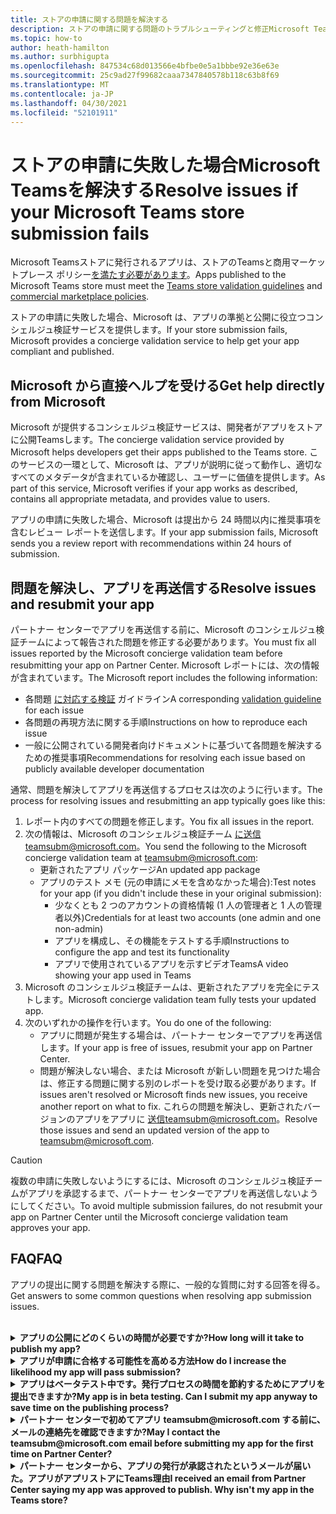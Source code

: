 ```yaml
---
title: ストアの申請に関する問題を解決する
description: ストアの申請に関する問題のトラブルシューティングと修正Microsoft Teams理解します。
ms.topic: how-to
author: heath-hamilton
ms.author: surbhigupta
ms.openlocfilehash: 847534c68d013566e4bfbe0e5a1bbbe92e36e63e
ms.sourcegitcommit: 25c9ad27f99682caaa7347840578b118c63b8f69
ms.translationtype: MT
ms.contentlocale: ja-JP
ms.lasthandoff: 04/30/2021
ms.locfileid: "52101911"
---
```

# <a name="resolve-issues-if-your-microsoft-teams-store-submission-fails"></a><span data-ttu-id="f019e-103">ストアの申請に失敗した場合Microsoft Teamsを解決する</span><span class="sxs-lookup"><span data-stu-id="f019e-103">Resolve issues if your Microsoft Teams store submission fails</span></span>

<span data-ttu-id="f019e-104">Microsoft Teamsストアに発行されるアプリは、ストアのTeamsと[](~/concepts/deploy-and-publish/appsource/prepare/teams-store-validation-guidelines.md)商用マーケットプレース ポリシー[を満たす必要があります](https://docs.microsoft.com/legal/marketplace/certification-policies)。</span><span class="sxs-lookup"><span data-stu-id="f019e-104">Apps published to the Microsoft Teams store must meet the [Teams store validation guidelines](~/concepts/deploy-and-publish/appsource/prepare/teams-store-validation-guidelines.md) and [commercial marketplace policies](https://docs.microsoft.com/legal/marketplace/certification-policies).</span></span>

<span data-ttu-id="f019e-105">ストアの申請に失敗した場合、Microsoft は、アプリの準拠と公開に役立つコンシェルジュ検証サービスを提供します。</span><span class="sxs-lookup"><span data-stu-id="f019e-105">If your store submission fails, Microsoft provides a concierge validation service to help get your app compliant and published.</span></span>

## <a name="get-help-directly-from-microsoft"></a><span data-ttu-id="f019e-106">Microsoft から直接ヘルプを受ける</span><span class="sxs-lookup"><span data-stu-id="f019e-106">Get help directly from Microsoft</span></span>

<span data-ttu-id="f019e-107">Microsoft が提供するコンシェルジュ検証サービスは、開発者がアプリをストアに公開Teamsします。</span><span class="sxs-lookup"><span data-stu-id="f019e-107">The concierge validation service provided by Microsoft helps developers get their apps published to the Teams store.</span></span> <span data-ttu-id="f019e-108">このサービスの一環として、Microsoft は、アプリが説明に従って動作し、適切なすべてのメタデータが含まれているか確認し、ユーザーに価値を提供します。</span><span class="sxs-lookup"><span data-stu-id="f019e-108">As part of this service, Microsoft verifies if your app works as described, contains all appropriate metadata, and provides value to users.</span></span>

<span data-ttu-id="f019e-109">アプリの申請に失敗した場合、Microsoft は提出から 24 時間以内に推奨事項を含むレビュー レポートを送信します。</span><span class="sxs-lookup"><span data-stu-id="f019e-109">If your app submission fails, Microsoft sends you a review report with recommendations within 24 hours of submission.</span></span>

## <a name="resolve-issues-and-resubmit-your-app"></a><span data-ttu-id="f019e-110">問題を解決し、アプリを再送信する</span><span class="sxs-lookup"><span data-stu-id="f019e-110">Resolve issues and resubmit your app</span></span>

<span data-ttu-id="f019e-111">パートナー センターでアプリを再送信する前に、Microsoft のコンシェルジュ検証チームによって報告された問題を修正する必要があります。</span><span class="sxs-lookup"><span data-stu-id="f019e-111">You must fix all issues reported by the Microsoft concierge validation team before resubmitting your app on Partner Center.</span></span> <span data-ttu-id="f019e-112">Microsoft レポートには、次の情報が含まれています。</span><span class="sxs-lookup"><span data-stu-id="f019e-112">The Microsoft report includes the following information:</span></span>

* <span data-ttu-id="f019e-113">各問題 [に対応する検証](~/concepts/deploy-and-publish/appsource/prepare/teams-store-validation-guidelines.md) ガイドライン</span><span class="sxs-lookup"><span data-stu-id="f019e-113">A corresponding [validation guideline](~/concepts/deploy-and-publish/appsource/prepare/teams-store-validation-guidelines.md) for each issue</span></span>
* <span data-ttu-id="f019e-114">各問題の再現方法に関する手順</span><span class="sxs-lookup"><span data-stu-id="f019e-114">Instructions on how to reproduce each issue</span></span>
* <span data-ttu-id="f019e-115">一般に公開されている開発者向けドキュメントに基づいて各問題を解決するための推奨事項</span><span class="sxs-lookup"><span data-stu-id="f019e-115">Recommendations for resolving each issue based on publicly available developer documentation</span></span>

<span data-ttu-id="f019e-116">通常、問題を解決してアプリを再送信するプロセスは次のように行います。</span><span class="sxs-lookup"><span data-stu-id="f019e-116">The process for resolving issues and resubmitting an app typically goes like this:</span></span>

1. <span data-ttu-id="f019e-117">レポート内のすべての問題を修正します。</span><span class="sxs-lookup"><span data-stu-id="f019e-117">You fix all issues in the report.</span></span>
1. <span data-ttu-id="f019e-118">次の情報は、Microsoft のコンシェルジュ検証チーム <a href="mailto:teamsubm@microsoft.com">に送信</a>teamsubm@microsoft.com。</span><span class="sxs-lookup"><span data-stu-id="f019e-118">You send the following to the Microsoft concierge validation team at <a href="mailto:teamsubm@microsoft.com">teamsubm@microsoft.com</a>:</span></span>
   * <span data-ttu-id="f019e-119">更新されたアプリ パッケージ</span><span class="sxs-lookup"><span data-stu-id="f019e-119">An updated app package</span></span>
   * <span data-ttu-id="f019e-120">アプリのテスト メモ (元の申請にメモを含めなかった場合):</span><span class="sxs-lookup"><span data-stu-id="f019e-120">Test notes for your app (if you didn't include these in your original submission):</span></span>
      * <span data-ttu-id="f019e-121">少なくとも 2 つのアカウントの資格情報 (1 人の管理者と 1 人の管理者以外)</span><span class="sxs-lookup"><span data-stu-id="f019e-121">Credentials for at least two accounts (one admin and one non-admin)</span></span>
      * <span data-ttu-id="f019e-122">アプリを構成し、その機能をテストする手順</span><span class="sxs-lookup"><span data-stu-id="f019e-122">Instructions to configure the app and test its functionality</span></span>
      * <span data-ttu-id="f019e-123">アプリで使用されているアプリを示すビデオTeams</span><span class="sxs-lookup"><span data-stu-id="f019e-123">A video showing your app used in Teams</span></span>
1. <span data-ttu-id="f019e-124">Microsoft のコンシェルジュ検証チームは、更新されたアプリを完全にテストします。</span><span class="sxs-lookup"><span data-stu-id="f019e-124">Microsoft concierge validation team fully tests your updated app.</span></span>
1. <span data-ttu-id="f019e-125">次のいずれかの操作を行います。</span><span class="sxs-lookup"><span data-stu-id="f019e-125">You do one of the following:</span></span>
   * <span data-ttu-id="f019e-126">アプリに問題が発生する場合は、パートナー センターでアプリを再送信します。</span><span class="sxs-lookup"><span data-stu-id="f019e-126">If your app is free of issues, resubmit your app on Partner Center.</span></span>
   * <span data-ttu-id="f019e-127">問題が解決しない場合、または Microsoft が新しい問題を見つけた場合は、修正する問題に関する別のレポートを受け取る必要があります。</span><span class="sxs-lookup"><span data-stu-id="f019e-127">If issues aren't resolved or Microsoft finds new issues, you receive another report on what to fix.</span></span> <span data-ttu-id="f019e-128">これらの問題を解決し、更新されたバージョンのアプリをアプリに <a href="mailto:teamsubm@microsoft.com">送信</a>teamsubm@microsoft.com。</span><span class="sxs-lookup"><span data-stu-id="f019e-128">Resolve those issues and send an updated version of the app to <a href="mailto:teamsubm@microsoft.com">teamsubm@microsoft.com</a>.</span></span>

> [!CAUTION]
> <span data-ttu-id="f019e-129">複数の申請に失敗しないようにするには、Microsoft のコンシェルジュ検証チームがアプリを承認するまで、パートナー センターでアプリを再送信しないようにしてください。</span><span class="sxs-lookup"><span data-stu-id="f019e-129">To avoid multiple submission failures, do not resubmit your app on Partner Center until the Microsoft concierge validation team approves your app.</span></span>

## <a name="faq"></a><span data-ttu-id="f019e-130">FAQ</span><span class="sxs-lookup"><span data-stu-id="f019e-130">FAQ</span></span>

<span data-ttu-id="f019e-131">アプリの提出に関する問題を解決する際に、一般的な質問に対する回答を得る。</span><span class="sxs-lookup"><span data-stu-id="f019e-131">Get answers to some common questions when resolving app submission issues.</span></span>

<br>

<details>

<summary><span data-ttu-id="f019e-132"><b>アプリの公開にどのくらいの時間が必要ですか?</b></span><span class="sxs-lookup"><span data-stu-id="f019e-132"><b>How long will it take to publish my app?</b></span></span></summary>

<span data-ttu-id="f019e-133">ストアの申請に問題がない場合、アプリは 1 ~ 2 営業日以内に発行されます。</span><span class="sxs-lookup"><span data-stu-id="f019e-133">If your store submission has no issues, your app will publish within 1-2 business days.</span></span> <span data-ttu-id="f019e-134">アプリが失敗した場合、Microsoft のチームが問題を解決するための推奨事項を提供します。</span><span class="sxs-lookup"><span data-stu-id="f019e-134">If your app fails, a team from Microsoft provides you with recommendations to fix the issues.</span></span> <span data-ttu-id="f019e-135">これらの修正を行い、更新されたアプリをそのチームに再送信すると、アプリを発行する準備ができているか、さらに作業が必要な場合は、24 時間以内に通知されます。</span><span class="sxs-lookup"><span data-stu-id="f019e-135">Once you make those fixes and resend an updated app to that team, you will be notified in 24 hours if your app is ready to publish or still needs more work.</span></span>

<br>

</details>

<details>

<summary><span data-ttu-id="f019e-136"><b>アプリが申請に合格する可能性を高める方法</b></span><span class="sxs-lookup"><span data-stu-id="f019e-136"><b>How do I increase the likelihood my app will pass submission?</b></span></span></summary>

<span data-ttu-id="f019e-137">次の手順を実行すると、申請が成功する可能性があります。</span><span class="sxs-lookup"><span data-stu-id="f019e-137">Doing the following can lead to a successful submission:</span></span>

1. <span data-ttu-id="f019e-138">設計ガイドラインに基づいて[Teamsを開発します](~/concepts/design/design-teams-app-overview.md)。</span><span class="sxs-lookup"><span data-stu-id="f019e-138">Develop your app based on the [Teams design guidelines](~/concepts/design/design-teams-app-overview.md).</span></span>
1. <span data-ttu-id="f019e-139">アプリがストア検証ガイドラインと Microsoft Teams[認定](~/concepts/deploy-and-publish/appsource/prepare/teams-store-validation-guidelines.md)ポリシーに準拠[している必要があります](https://docs.microsoft.com/legal/marketplace/certification-policies)。</span><span class="sxs-lookup"><span data-stu-id="f019e-139">Make sure your app adheres to the [Teams store validation guidelines](~/concepts/deploy-and-publish/appsource/prepare/teams-store-validation-guidelines.md) and [Microsoft commercial marketplace certification policies](https://docs.microsoft.com/legal/marketplace/certification-policies).</span></span>
1. <span data-ttu-id="f019e-140">アプリ検証ツールを使用してアプリ Microsoft Teams[をテストします](https://dev.teams.microsoft.com/appvalidation.html)。</span><span class="sxs-lookup"><span data-stu-id="f019e-140">Test your app package with the [Microsoft Teams app validation tool](https://dev.teams.microsoft.com/appvalidation.html).</span></span>
1. <span data-ttu-id="f019e-141">[ストアの申請Teams準備します](~/concepts/deploy-and-publish/appsource/prepare/submission-checklist.md)。</span><span class="sxs-lookup"><span data-stu-id="f019e-141">[Prepare your Teams store submission](~/concepts/deploy-and-publish/appsource/prepare/submission-checklist.md).</span></span>

<br>

</details>

<details>

<summary><span data-ttu-id="f019e-142"><b>アプリはベータテスト中です。発行プロセスの時間を節約するためにアプリを提出できますか?</b></span><span class="sxs-lookup"><span data-stu-id="f019e-142"><b>My app is in beta testing. Can I submit my app anyway to save time on the publishing process?</b></span></span></summary>

<span data-ttu-id="f019e-143">いいえ。</span><span class="sxs-lookup"><span data-stu-id="f019e-143">No.</span></span> <span data-ttu-id="f019e-144">Microsoft は、実稼働対応アプリのみを検証します。</span><span class="sxs-lookup"><span data-stu-id="f019e-144">Microsoft only validates production-ready apps.</span></span>

<br>

</details>

<details>

<summary><span data-ttu-id="f019e-145"><b>パートナー センターで初めてアプリ teamsubm@microsoft.com する前に、メールの連絡先を確認できますか?</b></span><span class="sxs-lookup"><span data-stu-id="f019e-145"><b>May I contact the teamsubm@microsoft.com email before submitting my app for the first time on Partner Center?</b></span></span></summary>

<span data-ttu-id="f019e-146">いいえ。</span><span class="sxs-lookup"><span data-stu-id="f019e-146">No.</span></span> <span data-ttu-id="f019e-147">Microsoft は、パートナー センターで初めてアプリを提出するまで、アプリの検証を開始しない。</span><span class="sxs-lookup"><span data-stu-id="f019e-147">Microsoft doesn't start validating your app until you submit your app for the first time on Partner Center.</span></span>

<br>

</details>

<details>

<summary><span data-ttu-id="f019e-148"><b>パートナー センターから、アプリの発行が承認されたというメールが届いた。アプリがアプリストアにTeams理由</b></span><span class="sxs-lookup"><span data-stu-id="f019e-148"><b>I received an email from Partner Center saying my app was approved to publish. Why isn't my app in the Teams store?</b></span></span></summary>

<span data-ttu-id="f019e-149">アプリが承認されると、発行には通常、アプリの機能に応じて 1 ~ 2 営業日かかる場合があります。</span><span class="sxs-lookup"><span data-stu-id="f019e-149">Once your app is approved, publishing usually takes 1-2 business days depending on the app's capabilities.</span></span><span data-ttu-id="f019e-150">2 営業日以内にアプリが公開されていない場合は、アプリに問い<a href="mailto:teamsubm@microsoft.com">合わせて teamsubm@microsoft.com。</a></span><span class="sxs-lookup"><span data-stu-id="f019e-150"> If your app hasn't published after two business days, contact <a href="mailto:teamsubm@microsoft.com">teamsubm@microsoft.com</a>.</span></span>

<br>

</details>
